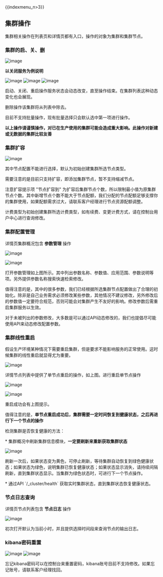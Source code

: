 {{indexmenu_n>3}}

## 集群操作

集群相关操作在列表页和详情页都有入口，操作的对象为集群和集群节点。

### 集群的启、关、删

![image](/images/deal_service_1.jpg)

**以关闭服务为例说明**

![image](/images/operate/deal_service_stop_1.jpg)
![image](/images/operate/deal_service_stop_2.jpg)
![image](/images/operate/deal_service_stop_3.jpg)

启动、关闭、重启操作服务状态会动态改变，直至操作结束。在集群列表这种动态变化也会展现。

删除操作该集群将从列表中除去。

目前不支持批量操作，现有批量选择只会默认选中第一项进行操作。

**以上操作请谨慎操作，对已在生产使用的集群可能会造成重大影响。此操作对新建或无数据的集群比较友善**

### 集群扩容

![image](/images/operate/deal_service_resize_1.jpg)

其中节点配置不能进行选择，默认为初始创建集群所选节点类型。

需要注意的是目前只支持扩容，即添加集群节点，暂不支持缩减节点。

注意扩容提示项 "节点扩容到"
为扩容后集群节点个数，所以限制最小值为原集群节点个数。其中新增节点个数不能大于节点配额，我们分配的节点配额足够支撑你的集群使用，如果配额需求过大，请联系客户经理进行节点资源配额调整。

计费类型为初始创建集群所选计费类型，如有续费、变更计费方式，请在控制台用户中心进行查询修改。

### 集群配置管理

详情页集群概况包含 **参数管理** 操作

![image](/images/operate/detail_cfg_manager_1.jpg)

![image](/images/operate/detail_cfg_manager_2.jpg)

打开参数管理如上图所示。其中列出参数名称、参数值、应用范围、参数说明等项。另外提供参数名称搜索快速检索修改。

值得注意的是，其中的很多参数，我们已经根据所选集群节点配置做出了合理的初始化。除非是自己业务需求必须修改某些参数，其他情况不建议修改，另外修改后的参数值一定要符合规范，否则可能会对集群产生不友好的影响。修改参数后需重启集群服务以生效。

对于未被列出的参数修改，大多数是可以通过API动态修改的，我们也提倡尽可能使用API来动态修改配置参数。

### 集群线性重启

假设生产环境某种情况下需要重启集群，但是要求不能影响服务的正常使用。这时候集群的线性重启就显得尤为重要。

![image](/images/operate/detail_nodelist_2.jpg)

详情节点列表中提供了单节点重启的操作，如上图。进行重启单节点操作

![image](/images/operate/deal_service_noderestart_1.jpg)

![image](/images/operate/deal_service_noderestart_2.jpg)

重启成功会有上图提示。

值得注意的是，**单节点重启成功后，集群需要一定时间恢复到健康状态，之后再进行下一个节点的操作**

检测集群是否恢复健康的方法：

\* 集群概况中刷新集群信息模块，**一定要刷新来重新获取集群状态**

![image](/images/operate/deal_service_noderestart_3.jpg)

刷新一次后，如果状态变为黄色，可停止刷新，等待集群自动恢复到绿色健康状态；如果状态为绿色，说明集群已恢复健康状态；如果状态显示消失，请持续间隔刷新，直到集群状态显示。当集群为绿色状态时，可进行下一个节点操作。

\* 通过API \`/\_cluster/health\` 获取实时集群状态，直到集群状态恢复健康状态。

### 节点日志查询

详情页节点列表包含 **节点日志** 操作

![image](/images/operate/detail_logs_1.jpg)

初次打开默认为当前小时，并且提供选择时间段来查询节点的输出日志。

### kibana密码重置

![image](/images/operate/deal_service_reset_passwd_1.jpg)
![image](/images/operate/deal_service_reset_passwd_2.jpg)

忘记kibana密码可以在控制台来重置密码，kibana账号目前不支持修改。如果忘记账号，请联系客户经理找回。
